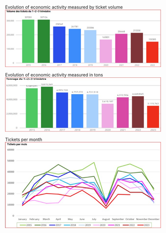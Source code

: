 Evolution of economic activity measured by ticket volume\
![1 Ticket volume](<1 Ticket volume.jpg>)

Evolution of economic activity measured in tons\
![](<2 Volume in tons.jpg>)

Tickets per month\
![](<3 Tickets per month.jpg>)